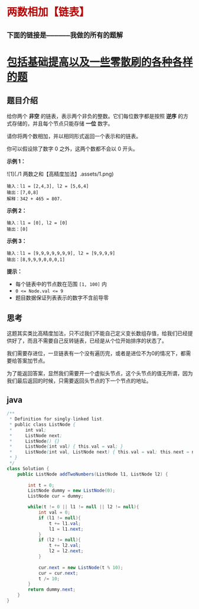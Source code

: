 # <font color='bb000'>两数相加【链表】</font>
## **`下面的链接是——————我做的所有的题解`**

# [包括基础提高以及一些零散刷的各种各样的题](https://www.acwing.com/blog/content/33005/) 


## 题目介绍

给你两个 **非空** 的链表，表示两个非负的整数。它们每位数字都是按照 **逆序** 的方式存储的，并且每个节点只能存储 **一位** 数字。

请你将两个数相加，并以相同形式返回一个表示和的链表。

你可以假设除了数字 0 之外，这两个数都不会以 0 开头。

**示例 1：**

 ![1](./1 两数之和【高精度加法】.assets/1.png)



```
输入：l1 = [2,4,3], l2 = [5,6,4]
输出：[7,0,8]
解释：342 + 465 = 807.
```

**示例 2：**

```
输入：l1 = [0], l2 = [0]
输出：[0]
```

**示例 3：**

```
输入：l1 = [9,9,9,9,9,9,9], l2 = [9,9,9,9]
输出：[8,9,9,9,0,0,0,1]
```

**提示：**

- 每个链表中的节点数在范围 `[1, 100]` 内
- `0 <= Node.val <= 9`
- 题目数据保证列表表示的数字不含前导零


## 思考

这题其实类比高精度加法，只不过我们不能自己定义变长数组存值，给我们已经提供好了，而且不需要自己反转链表，已经是从个位开始排序的状态了。

我们需要存进位，一旦链表有一个没有遍历完，或者是进位不为0的情况下，都需要给答案加节点。

为了能返回答案，显然我们需要开一个虚拟头节点，这个头节点的值无所谓，因为我们最后返回的时候，只需要返回头节点的下一个节点的地址。


## java

```java
/**
 * Definition for singly-linked list.
 * public class ListNode {
 *     int val;
 *     ListNode next;
 *     ListNode() {}
 *     ListNode(int val) { this.val = val; }
 *     ListNode(int val, ListNode next) { this.val = val; this.next = next; }
 * }
 */
class Solution {
    public ListNode addTwoNumbers(ListNode l1, ListNode l2) {
                        
        int t = 0;
        ListNode dummy = new ListNode(0);
        ListNode cur = dummy;

        while(t != 0 || l1 != null || l2 != null){
            int val = 0;
            if (l1 != null){
                t += l1.val;
                l1 = l1.next;
            }
            if (l2 != null){
                t += l2.val;
                l2 = l2.next;
            }
            
            cur.next = new ListNode(t % 10);
            cur = cur.next;
            t /= 10;
        }
        return dummy.next;
    }
}
```